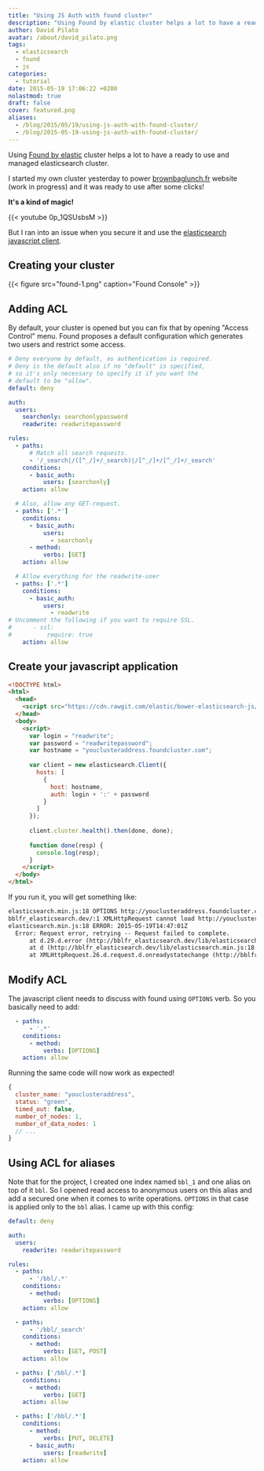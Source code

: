 ```yaml
---
title: "Using JS Auth with found cluster"
description: "Using Found by elastic cluster helps a lot to have a ready to use and managed elasticsearch cluster. But I ran into an issue when you secure it and use the elasticsearch javascript client."
author: David Pilato
avatar: /about/david_pilato.png
tags:
  - elasticsearch
  - found
  - js
categories:
  - tutorial
date: 2015-05-19 17:06:22 +0200
nolastmod: true
draft: false
cover: featured.png
aliases:
  - /blog/2015/05/19/using-js-auth-with-found-cluster/
  - /blog/2015-05-19-using-js-auth-with-found-cluster/
---
```


Using [Found by elastic](https://www.found.no/) cluster helps a lot to have a ready to use and managed elasticsearch cluster.

I started my own cluster yesterday to power [brownbaglunch.fr](http://www.brownbaglunch.fr/) website (work in progress) and it was ready to use after some clicks!

**It's a kind of magic!**

{{< youtube 0p_1QSUsbsM >}}

But I ran into an issue when you secure it and use the [elasticsearch javascript client](https://www.elastic.co/guide/en/elasticsearch/client/javascript-api/current/index.html).

<!--more-->

## Creating your cluster

{{< figure src="found-1.png" caption="Found Console" >}}

## Adding ACL

By default, your cluster is opened but you can fix that by opening "Access Control" menu.
Found proposes a default configuration which generates two users and restrict some access.

```yaml
# Deny everyone by default, as authentication is required.
# Deny is the default also if no "default" is specified,
# so it's only necessary to specify it if you want the
# default to be "allow".
default: deny

auth:
  users:
    searchonly: searchonlypassword
    readwrite: readwritepassword

rules:
  - paths:
      # Match all search requests.
      - '/_search|/([^_/]+/_search)|/[^_/]+/[^_/]+/_search'
    conditions:
      - basic_auth:
          users: [searchonly]
    action: allow

  # Also, allow any GET-request.
  - paths: ['.*']
    conditions:
      - basic_auth:
          users:
            - searchonly
      - method:
          verbs: [GET]
    action: allow

  # Allow everything for the readwrite-user
  - paths: ['.*']
    conditions:
      - basic_auth:
          users:
            - readwrite
# Uncomment the following if you want to require SSL.
#      - ssl:
#          require: true
    action: allow
```

## Create your javascript application

```html
<!DOCTYPE html>
<html>
  <head>
    <script src="https://cdn.rawgit.com/elastic/bower-elasticsearch-js/12ec0b8ee6d776e077b160e6dd6fc2e1b5818a86/elasticsearch.min.js"></script>
  </head>
  <body>
    <script>
      var login = "readwrite";
      var password = "readwritepassword";
      var hostname = "youclusteraddress.foundcluster.com";
      
      var client = new elasticsearch.Client({
        hosts: [
          {
            host: hostname,
            auth: login + ':' + password
          } 
        ]
      });
      
      client.cluster.health().then(done, done);
      
      function done(resp) {
        console.log(resp);
      }
    </script>
  </body>
</html>
```

If you run it, you will get something like:

```txt
elasticsearch.min.js:18 OPTIONS http://youclusteraddress.foundcluster.com:9200/_cluster/health 401 (Unauthorized)26.d.request @ elasticsearch.min.js:18c @ elasticsearch.min.js:1842.j.applyArgs @ elasticsearch.min.js:18k @ elasticsearch.min.js:11(anonymous function) @ elasticsearch.min.js:11
bblfr_elasticsearch.dev/:1 XMLHttpRequest cannot load http://youclusteraddress.foundcluster.com:9200/_cluster/health. Invalid HTTP status code 401
elasticsearch.min.js:18 ERROR: 2015-05-19T14:47:01Z
  Error: Request error, retrying -- Request failed to complete.
      at d.29.d.error (http://bblfr_elasticsearch.dev/lib/elasticsearch.min.js:18:15537)
      at d (http://bblfr_elasticsearch.dev/lib/elasticsearch.min.js:18:22917)
      at XMLHttpRequest.26.d.request.d.onreadystatechange (http://bblfr_elasticsearch.dev/lib/elasticsearch.min.js:18:9781)
```

## Modify ACL

The javascript client needs to discuss with found using `OPTIONS` verb. So you basically need to add:

```yaml
  - paths:
      - '.*'
    conditions:
      - method:
          verbs: [OPTIONS]
    action: allow
```

Running the same code will now work as expected!

```js
{
  cluster_name: "youclusteraddress", 
  status: "green", 
  timed_out: false, 
  number_of_nodes: 1, 
  number_of_data_nodes: 1
  // ...
}
```

## Using ACL for aliases

Note that for the project, I created one index named `bbl_1` and one alias on top of it `bbl`.
So I opened read access to anonymous users on this alias and add a secured one when it comes to write operations.
`OPTIONS` in that case is applied only to the `bbl` alias. I came up with this config:

```yaml
default: deny

auth:
  users:
    readwrite: readwritepassword

rules:
  - paths:
      - '/bbl/.*'
    conditions:
      - method:
          verbs: [OPTIONS]
    action: allow

  - paths:
      - '/bbl/_search'
    conditions:
      - method:
          verbs: [GET, POST]
    action: allow

  - paths: ['/bbl/.*']
    conditions:
      - method:
          verbs: [GET]
    action: allow

  - paths: ['/bbl/.*']
    conditions:
      - method:
          verbs: [PUT, DELETE]
      - basic_auth:
          users: [readwrite]
    action: allow
```
